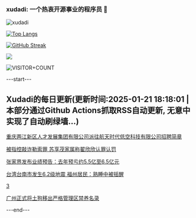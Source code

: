 ### xudadi: 一个热衷开源事业的程序员 👋

![xudadi](https://github-readme-stats-git-masterorgs-github-readme-stats-team.vercel.app/api?username=xudadi)

[![Top Langs](https://github-readme-stats.vercel.app/api/top-langs/?username=xudadi)](https://github.com/anuraghazra/github-readme-stats)

[![GitHub Streak](https://streak-stats.demolab.com?user=xudadi&locale=zh_Hans)](https://git.io/streak-stats)

![](https://raw.githubusercontent.com/xudadi/xudadi/main/assets/github-contribution-grid-snake.svg)

![VISITOR+COUNT](https://komarev.com/ghpvc/?username=xudadi&label=VISITOR+COUNT)


---start---

## Xudadi的每日更新(更新时间:2025-01-21 18:18:01 | 本部分通过Github Actions抓取RSS自动更新, 无意中实现了自动刷绿墙...)

[重庆两江新区人才发展集团有限公司派往航天时代低空科技有限公司招聘简章](https://www.gongkaoleida.com/article/2272167)

[被指控敲诈勒索罪 苏享茂家属称翟欣欣认罪认罚](https://m.163.com/news/article/JMEARPVO0001899O.html)

[张家界发布业绩预告：去年预亏约5.5亿至6.5亿元](https://m.163.com/news/article/JMDMJI3E0514R9P4.html)

[台湾台南市发生6.2级地震 福州居民：熟睡中被摇醒](https://m.163.com/news/article/JME2RANM053469M5.html)

[3](https://m.163.com/touch/news/sub/domestic)

[广州正式将土狗移出严格管理区禁养名录](https://m.163.com/news/article/JME0NGO405129QAF.html)

---end---
